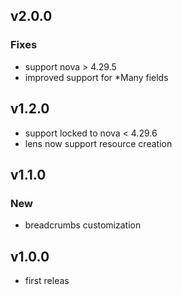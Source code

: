 ## v2.0.0

### Fixes
- support nova > 4.29.5
- improved support for *Many fields

## v1.2.0

- support locked to nova < 4.29.6
- lens now support resource creation

## v1.1.0

### New

- breadcrumbs customization

## v1.0.0

- first releas
